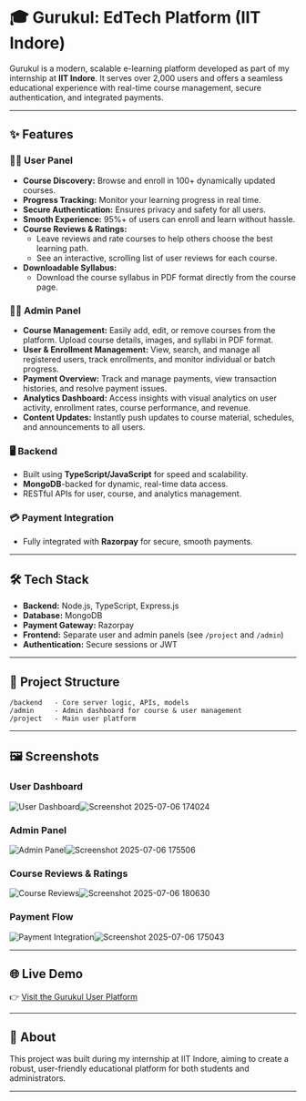 # 🎓 Gurukul: EdTech Platform (IIT Indore)

Gurukul is a modern, scalable e-learning platform developed as part of my internship at **IIT Indore**. It serves over 2,000 users and offers a seamless educational experience with real-time course management, secure authentication, and integrated payments.

---

## ✨ Features

### 👨‍🎓 User Panel
- **Course Discovery:** Browse and enroll in 100+ dynamically updated courses.
- **Progress Tracking:** Monitor your learning progress in real time.
- **Secure Authentication:** Ensures privacy and safety for all users.
- **Smooth Experience:** 95%+ of users can enroll and learn without hassle.
- **Course Reviews & Ratings:** 
  - Leave reviews and rate courses to help others choose the best learning path.
  - See an interactive, scrolling list of user reviews for each course.
- **Downloadable Syllabus:**
  - Download the course syllabus in PDF format directly from the course page.

### 👩‍💼 Admin Panel
- **Course Management:** Easily add, edit, or remove courses from the platform. Upload course details, images, and syllabi in PDF format.
- **User & Enrollment Management:** View, search, and manage all registered users, track enrollments, and monitor individual or batch progress.
- **Payment Overview:** Track and manage payments, view transaction histories, and resolve payment issues.
- **Analytics Dashboard:** Access insights with visual analytics on user activity, enrollment rates, course performance, and revenue.
- **Content Updates:** Instantly push updates to course material, schedules, and announcements to all users.

### 🖥️ Backend
- Built using **TypeScript/JavaScript** for speed and scalability.
- **MongoDB**-backed for dynamic, real-time data access.
- RESTful APIs for user, course, and analytics management.

### 💳 Payment Integration
- Fully integrated with **Razorpay** for secure, smooth payments.

---

## 🛠️ Tech Stack

- **Backend:** Node.js, TypeScript, Express.js
- **Database:** MongoDB
- **Payment Gateway:** Razorpay
- **Frontend:** Separate user and admin panels (see `/project` and `/admin`)
- **Authentication:** Secure sessions or JWT

---

## 📂 Project Structure

```
/backend   - Core server logic, APIs, models
/admin     - Admin dashboard for course & user management
/project   - Main user platform
```

---

## 🖼️ Screenshots

<!-- Replace these image paths with your actual screenshots -->
### User Dashboard  
![User Dashboard](screenshots/user-dashboard.png)![Screenshot 2025-07-06 174024](https://github.com/user-attachments/assets/8d50444f-f94a-456e-b902-f7adbedbb15e)


### Admin Panel  
![Admin Panel](screenshots/admin-panel.png)![Screenshot 2025-07-06 175506](https://github.com/user-attachments/assets/748b61ce-56de-4ee5-929e-64dda89b815d)

### Course Reviews & Ratings  
![Course Reviews](screenshots/course-reviews.png)![Screenshot 2025-07-06 180630](https://github.com/user-attachments/assets/d29a9286-6fcd-46a5-8bfe-04f20569ce8e)


### Payment Flow  
![Payment Integration](screenshots/payment-flow.png)![Screenshot 2025-07-06 175043](https://github.com/user-attachments/assets/456dd058-e6b8-43e6-8766-1a767012f77e)


---

## 🌐 Live Demo

👉 [Visit the Gurukul User Platform](https://gurukul-project.vercel.app/)

---

## 🏅 About

This project was built during my internship at IIT Indore, aiming to create a robust, user-friendly educational platform for both students and administrators.

---

